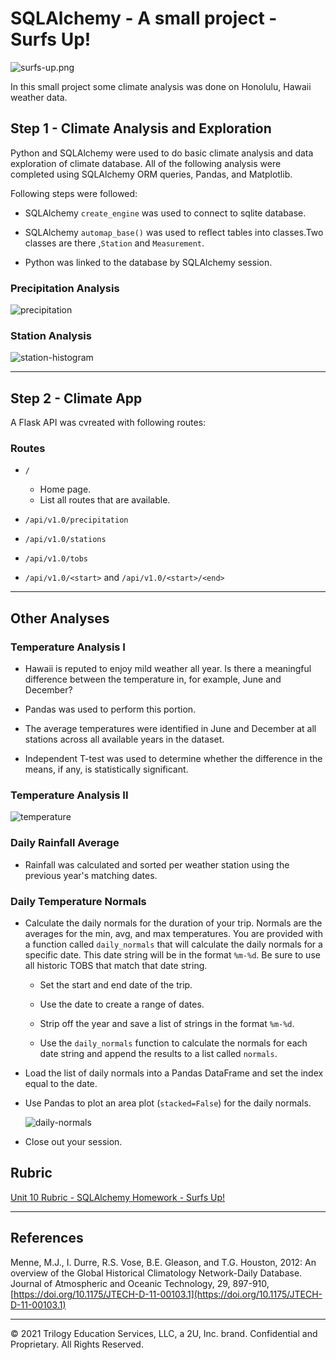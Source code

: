 # SQLAlchemy - A small project - Surfs Up!

![surfs-up.png](Images/surfs-up.png)

In this small project some climate analysis was done on Honolulu, Hawaii weather data.

## Step 1 - Climate Analysis and Exploration

Python and SQLAlchemy were used to do basic climate analysis and data exploration of climate database. All of the following analysis were completed using SQLAlchemy ORM queries, Pandas, and Matplotlib.

Following steps were followed:

* SQLAlchemy `create_engine` was used to connect to sqlite database.

* SQLAlchemy `automap_base()` was used to reflect tables into classes.Two classes are there ,`Station` and `Measurement`.

* Python was linked to the database by SQLAlchemy session.


### Precipitation Analysis

  ![precipitation](Images/precipitation.png)


### Station Analysis

  ![station-histogram](Images/station-histogram.png)


- - -

## Step 2 - Climate App

A Flask API was cvreated with following routes:

### Routes

* `/`

  * Home page.
  * List all routes that are available.

* `/api/v1.0/precipitation`
* `/api/v1.0/stations`
* `/api/v1.0/tobs`
* `/api/v1.0/<start>` and `/api/v1.0/<start>/<end>`

- - -

## Other Analyses

### Temperature Analysis I

* Hawaii is reputed to enjoy mild weather all year. Is there a meaningful difference between the temperature in, for example, June and December?

* Pandas was used to perform this portion.

* The average temperatures were identified in June  and December  at all stations across all available years in the dataset. 

* Independent T-test was used to determine whether the difference in the means, if any, is statistically significant. 

### Temperature Analysis II

  ![temperature](Images/temperature.png)

### Daily Rainfall Average

* Rainfall was calculated and sorted per weather station using the previous year's matching dates.

### Daily Temperature Normals

* Calculate the daily normals for the duration of your trip. Normals are the averages for the min, avg, and max temperatures. You are provided with a function called `daily_normals` that will calculate the daily normals for a specific date. This date string will be in the format `%m-%d`. Be sure to use all historic TOBS that match that date string.

  * Set the start and end date of the trip.

  * Use the date to create a range of dates.

  * Strip off the year and save a list of strings in the format `%m-%d`.

  * Use the `daily_normals` function to calculate the normals for each date string and append the results to a list called `normals`.

* Load the list of daily normals into a Pandas DataFrame and set the index equal to the date.

* Use Pandas to plot an area plot (`stacked=False`) for the daily normals.

  ![daily-normals](Images/daily-normals.png)

* Close out your session.

## Rubric

[Unit 10 Rubric - SQLAlchemy Homework - Surfs Up!](https://docs.google.com/document/d/1gT29iMF3avSvJruKpcHY4qovP5QitgXePqtjC6XESI0/edit?usp=sharing)

- - -

## References

Menne, M.J., I. Durre, R.S. Vose, B.E. Gleason, and T.G. Houston, 2012: An overview of the Global Historical Climatology Network-Daily Database. Journal of Atmospheric and Oceanic Technology, 29, 897-910, [https://doi.org/10.1175/JTECH-D-11-00103.1](https://doi.org/10.1175/JTECH-D-11-00103.1)

- - -

© 2021 Trilogy Education Services, LLC, a 2U, Inc. brand. Confidential and Proprietary. All Rights Reserved.
